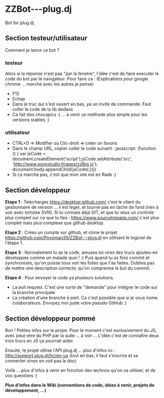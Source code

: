 # ZZBot---plug.dj
Bot for plug.dj

## Section testeur/utilisateur

Comment je lance ce bot ?

### testeur

Alors si la réponse n'est pas "par la fenetre", l'idée c'est de faire executer le code du bot par le navigateur.
Pour faire ca : (Explications pour google chrome ... marche avec les autres je pense)
- F12
- Echap
- Dans le truc qui s'est ouvert en bas, ya un invite de commande. Faut coller le code de la lib dedans
- Ca fait des chocapics :) ... à venir un méthode plus simple pour les versions stables :)

### utilisateur

- CTRL+D => Modifier ou Clic-droit => créer un favoris
- Dans le champ URL, copier coller le code suivant :
  javascript: (function () { var jsCode = document.createElement('script');jsCode.setAttribute('src', 'http://www.poyostudio.fr/apps/zzBot.js'); document.body.appendChild(jsCode);}())
- Si ca marche pas, c'est que mon site est en Rade :)

## Section développeur

**Etape 1** : Telecharges https://desktop.github.com/ c'est le client du gestionnaire de version
... il est leger, et tourne pas en tâche de fond (rien à voir avec tortoise SVN).
Si tu connais déjà GIT, et que tu veux un controle plus complet sur ce que tu fais : https://www.sourcetreeapp.com/ c'est plus complet mais plus complexe que github desktop.

**Etape 2** : Crées un compte sur github, et clone le projet https://github.com/Poyoman39/ZZBot---plug.dj en utilisant le logiciel de l'étape 1.

**Etape 3** : Normalement tu as le code, amuses toi vires des trucs ajoutes-en développes comme un malade quoi ! :) Puis quand tu as finis commit et synchronises, qu'on puisse tous voir les folies que t'as faites. Oublies pas de mettre une description correcte, qu'on comprenne le but du commit.

**Etape 4** : Pour envoyer le code ya plusieurs solutions.
- La pull request. C'est une sorte de "demande" pour intégrer le code sur la branche principale
- La création d'une branche à part. Ca c'est possible que si je vous nome colaborateurs. Envoyez moi juste votre pseudo GitHub :)

## Section développeur pommé

Bon ! Petites infos sur le projet. Pour le moment c'est exclusivement du JS, avec peut-etre du PHP par la suite ... à voir ...
L'idée c'est de connaître deux trois trucs en JS ça pourrait aider.

Ensuite, le projet utilise l'API plug.dj ... plus d'infos ici : http://support.plug.dj/hc/en-us (tout en bas, il faut s'inscrire et se connecter sinon on voit pas la doc)

Voilà ... plus d'infos à venir en fonction des technos qu'on va utiliser, et de vos questions :)


**Plus d'infos dans le Wiki (conventions de code, idées à venir, projets de développement, ...)**
